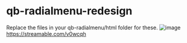 # qb-radialmenu-redesign

Replace the files in your qb-radialmenu/html folder for these.
![image](https://github.com/yungmexx/qb-radialmenu-redesign/assets/113365369/ae4f25e7-6b70-48b4-96c6-9b854ef68dcc)
https://streamable.com/v0wcqh
